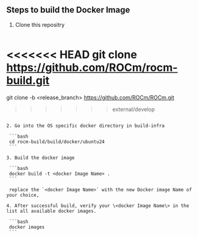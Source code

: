 ## Steps to build the Docker Image

1. Clone this repositry

   ```bash
<<<<<<< HEAD
   git clone https://github.com/ROCm/rocm-build.git
=======
   git clone -b <release_branch> https://github.com/ROCm/ROCm.git
>>>>>>> external/develop
   ```

2. Go into the OS specific docker directory in build-infra

    ```bash
    cd rocm-build/build/docker/ubuntu24
    ```

3. Build the docker image

    ```bash
    docker build -t <docker Image Name> .
    ```

    replace the `<docker Image Name>` with the new Docker image Name of your choice,

4. After successful build, verify your \<docker Image Name\> in the list all available docker images.

    ```bash
    docker images
    ```

